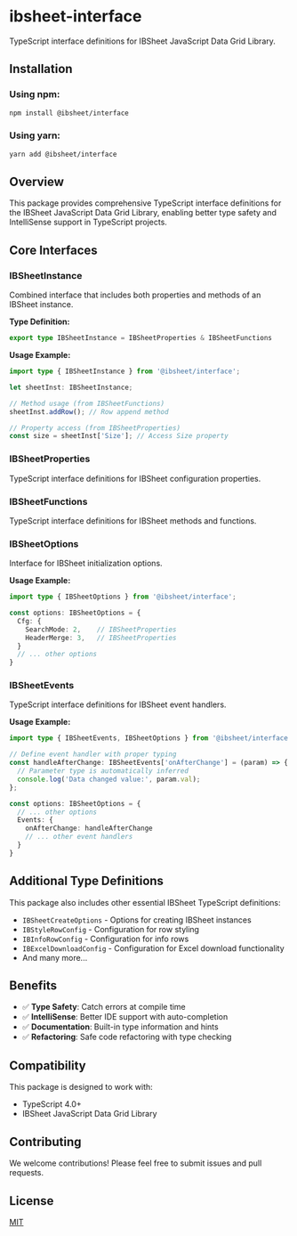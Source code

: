 # ibsheet-interface

TypeScript interface definitions for IBSheet JavaScript Data Grid Library.

## Installation

### Using npm:
```bash
npm install @ibsheet/interface
```

### Using yarn:
```bash
yarn add @ibsheet/interface
```

## Overview

This package provides comprehensive TypeScript interface definitions for the IBSheet JavaScript Data Grid Library, enabling better type safety and IntelliSense support in TypeScript projects.

## Core Interfaces

### IBSheetInstance

Combined interface that includes both properties and methods of an IBSheet instance.

**Type Definition:**
```typescript
export type IBSheetInstance = IBSheetProperties & IBSheetFunctions
```

**Usage Example:**
```typescript
import type { IBSheetInstance } from '@ibsheet/interface';

let sheetInst: IBSheetInstance;

// Method usage (from IBSheetFunctions)
sheetInst.addRow(); // Row append method

// Property access (from IBSheetProperties)
const size = sheetInst['Size']; // Access Size property
```

### IBSheetProperties

TypeScript interface definitions for IBSheet configuration properties.

### IBSheetFunctions

TypeScript interface definitions for IBSheet methods and functions.

### IBSheetOptions

Interface for IBSheet initialization options.

**Usage Example:**
```typescript
import type { IBSheetOptions } from '@ibsheet/interface';

const options: IBSheetOptions = {
  Cfg: {
    SearchMode: 2,    // IBSheetProperties
    HeaderMerge: 3,   // IBSheetProperties
  }
  // ... other options
}
```

### IBSheetEvents

TypeScript interface definitions for IBSheet event handlers.

**Usage Example:**
```typescript
import type { IBSheetEvents, IBSheetOptions } from '@ibsheet/interface';

// Define event handler with proper typing
const handleAfterChange: IBSheetEvents['onAfterChange'] = (param) => { 
  // Parameter type is automatically inferred
  console.log('Data changed value:', param.val); 
};

const options: IBSheetOptions = {
  // ... other options
  Events: {
    onAfterChange: handleAfterChange
    // ... other event handlers
  }
}
```

## Additional Type Definitions

This package also includes other essential IBSheet TypeScript definitions:

- `IBSheetCreateOptions` - Options for creating IBSheet instances
- `IBStyleRowConfig` - Configuration for row styling
- `IBInfoRowConfig` - Configuration for info rows
- `IBExcelDownloadConfig` - Configuration for Excel download functionality
- And many more...

## Benefits

- ✅ **Type Safety**: Catch errors at compile time
- ✅ **IntelliSense**: Better IDE support with auto-completion
- ✅ **Documentation**: Built-in type information and hints
- ✅ **Refactoring**: Safe code refactoring with type checking

## Compatibility

This package is designed to work with:
- TypeScript 4.0+
- IBSheet JavaScript Data Grid Library

## Contributing

We welcome contributions! Please feel free to submit issues and pull requests.

## License

[MIT](./LICENSE)
